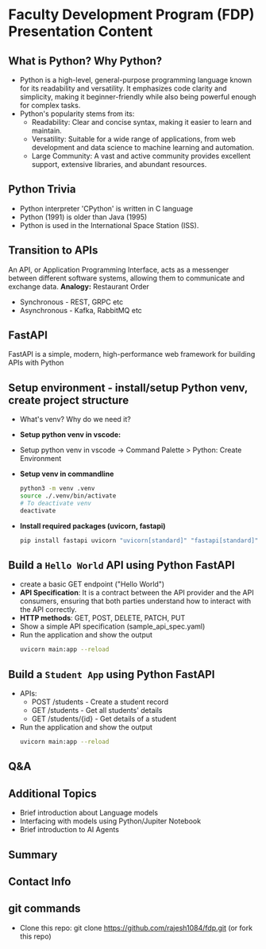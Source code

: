 # Faculty Development Program (FDP) Presentation Content

## **What is Python? Why Python?**

* Python is a high-level, general-purpose programming language known for its readability and versatility. It emphasizes code clarity and simplicity, making it beginner-friendly while also being powerful enough for complex tasks.
* Python's popularity stems from its:
  - Readability: Clear and concise syntax, making it easier to learn and maintain.
  - Versatility: Suitable for a wide range of applications, from web development and data science to machine learning and automation.
  - Large Community: A vast and active community provides excellent support, extensive libraries, and abundant resources.

## **Python Trivia**

- Python interpreter 'CPython' is written in C language
- Python (1991) is older than Java (1995)
- Python is used in the International Space Station (ISS).

## **Transition to APIs**

An API, or Application Programming Interface, acts as a messenger between different software systems, allowing them to communicate and exchange data.
**Analogy:** Restaurant Order

* Synchronous - REST, GRPC etc
* Asynchronous - Kafka, RabbitMQ etc
    

## **FastAPI**

FastAPI is a simple, modern, high-performance web framework for building APIs with Python

## **Setup environment** - install/setup Python venv, create project structure

* What's venv? Why do we need it?
  
* **Setup python venv in vscode:**
* Setup python venv in vscode -> Command Palette > Python: Create Environment
  
* **Setup venv in commandline**
  ```bash
  python3 -m venv .venv
  source ./.venv/bin/activate
  # To deactivate venv
  deactivate
  ```
* **Install required packages (uvicorn, fastapi)**
  ```bash
  pip install fastapi uvicorn "uvicorn[standard]" "fastapi[standard]" 
  ```

## **Build a `Hello World` API using Python FastAPI**

* create a basic GET endpoint ("Hello World")
* **API Specification**: It is a contract between the API provider and the API consumers, ensuring that both parties understand how to interact with the API correctly.
* **HTTP methods**: GET, POST, DELETE, PATCH, PUT
* Show a simple API specification (sample_api_spec.yaml)
* Run the application and show the output
  ```bash
  uvicorn main:app --reload
  ```
 
## **Build a `Student App` using Python FastAPI**
* APIs:
  - POST /students - Create a student record
  - GET /students - Get all students' details
  - GET /students/{id} - Get details of a student
* Run the application and show the output
  ```bash
  uvicorn main:app --reload
  ```
   
## **Q&A**

## **Additional Topics**
* Brief introduction about Language models
* Interfacing with models using Python/Jupiter Notebook
* Brief introduction to AI Agents
 
## **Summary**

## **Contact Info**

## **git commands**
* Clone this repo: git clone https://github.com/rajesh1084/fdp.git (or fork this repo)


